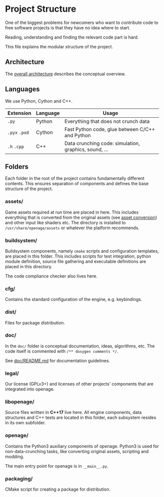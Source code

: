 Project Structure
=================


One of the biggest problems for newcomers who want to contribute code to free
software projects is that they have no idea where to start.

Reading, understanding and finding the relevant code part is hard.

This file explains the modular structure of the project.


## Architecture

The [overall architecture](/doc/architecture.md) describes the conceptual overview.


## Languages

We use Python, Cython and C++.

Extension     | Language  | Usage
--------------|-----------|---------
`.py`         | Python    | Everything that does not crunch data
`.pyx` `.pxd` | Cython    | Fast Python code, glue between C/C++ and Python
`.h`   `.cpp` | C++       | Data crunching code: simulation, graphics, sound, ...


## Folders

Each folder in the root of the project contains fundamentally different
contents. This ensures separation of components and defines the base structure
of the project.


### assets/

Game assets required at run time are placed in here. This includes everything
that is converted from the original assets (see [asset conversion](media_convert.md))
and other input like shaders etc. The directory is installed to `/usr/share/openage/assets`
or whatever the platform recommends.


### buildsystem/

Buildsystem components, namely `cmake` scripts and configuration
templates, are placed in this folder. This includes scripts for test
integration, python module definition, source file gathering and
executable definitions are placed in this directory.

The code compliance checker also lives here.


### cfg/

Contains the standard configuration of the engine, e.g. keybindings.


### dist/

Files for package distribution.


### doc/

In the `doc/` folder is conceptual documentation, ideas, algorithms, etc.
The code itself is commented with `/** doxygen comments */`.

See [doc/README.md](/doc/README.md) for documentation guidelines.


### legal/

Our license (GPLv3+) and licenses of other projects' components that are
integrated into openage.


### libopenage/

Source files written in **C++17** live here.
All engine components, data structures and C++ tests are located in this
folder, each subsystem resides in its own subfolder.


### openage/

Contains the Python3 auxiliary components of openage.
Python3 is used for non-data-crunching tasks, like converting original assets,
scripting and modding.

The main entry point for openage is in `__main__.py`.


### packaging/

CMake script for creating a package for distribution.
